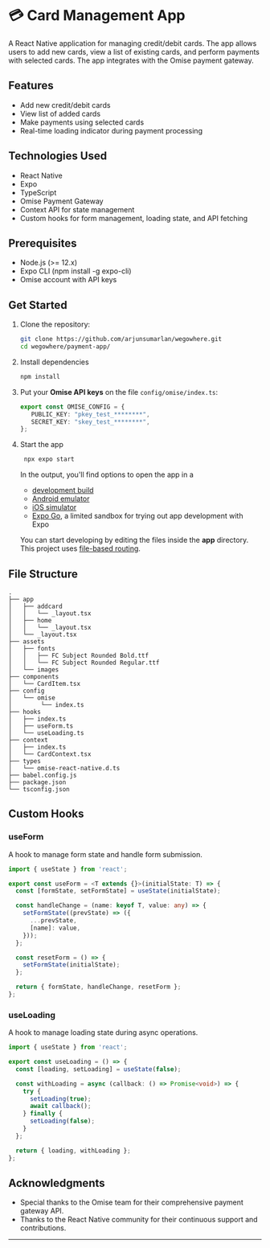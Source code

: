# 💳 Card Management App 

A React Native application for managing credit/debit cards. The app allows users to add new cards, view a list of existing cards, and perform payments with selected cards. The app integrates with the Omise payment gateway.

## Features
-	Add new credit/debit cards
-	View list of added cards
-	Make payments using selected cards
-	Real-time loading indicator during payment processing

## Technologies Used
-	React Native
-	Expo
-	TypeScript
-	Omise Payment Gateway
-	Context API for state management
-	Custom hooks for form management, loading state, and API fetching

## Prerequisites
-  Node.js (>= 12.x)
-	Expo CLI (npm install -g expo-cli)
-	Omise account with API keys

## Get Started
1.	Clone the repository:

      ```bash
      git clone https://github.com/arjunsumarlan/wegowhere.git
      cd wegowhere/payment-app/
      ```

2. Install dependencies

   ```bash
   npm install
   ```

3. Put your **Omise API keys** on the file `config/omise/index.ts`:

   ```typescript
   export const OMISE_CONFIG = {
      PUBLIC_KEY: "pkey_test_********",
      SECRET_KEY: "skey_test_********",
   };
   ```

4. Start the app

   ```bash
    npx expo start
   ```

   In the output, you'll find options to open the app in a

   - [development build](https://docs.expo.dev/develop/development-builds/introduction/)
   - [Android emulator](https://docs.expo.dev/workflow/android-studio-emulator/)
   - [iOS simulator](https://docs.expo.dev/workflow/ios-simulator/)
   - [Expo Go](https://expo.dev/go), a limited sandbox for trying out app development with Expo

   You can start developing by editing the files inside the **app** directory. This project uses [file-based routing](https://docs.expo.dev/router/introduction).

## File Structure

```
.
├── app
│   ├── addcard
│   │   └── _layout.tsx
│   ├── home
│   │   └── _layout.tsx
│   └── _layout.tsx
├── assets
│   ├── fonts
│   │   ├── FC Subject Rounded Bold.ttf
│   │   └── FC Subject Rounded Regular.ttf
│   └── images
├── components
│   └── CardItem.tsx
├── config
│   └── omise
│        └── index.ts
├── hooks
│   ├── index.ts
│   ├── useForm.ts
│   └── useLoading.ts
├── context
│   ├── index.ts
│   └── CardContext.tsx
├── types
│   └── omise-react-native.d.ts
├── babel.config.js
├── package.json
└── tsconfig.json
```

## Custom Hooks

### useForm

A hook to manage form state and handle form submission.

```typescript
import { useState } from 'react';

export const useForm = <T extends {}>(initialState: T) => {
  const [formState, setFormState] = useState(initialState);

  const handleChange = (name: keyof T, value: any) => {
    setFormState((prevState) => ({
      ...prevState,
      [name]: value,
    }));
  };

  const resetForm = () => {
    setFormState(initialState);
  };

  return { formState, handleChange, resetForm };
};
```

### useLoading

A hook to manage loading state during async operations.

```typescript
import { useState } from 'react';

export const useLoading = () => {
  const [loading, setLoading] = useState(false);

  const withLoading = async (callback: () => Promise<void>) => {
    try {
      setLoading(true);
      await callback();
    } finally {
      setLoading(false);
    }
  };

  return { loading, withLoading };
};
```


## Acknowledgments

- Special thanks to the Omise team for their comprehensive payment gateway API.
- Thanks to the React Native community for their continuous support and contributions.

---
